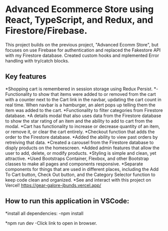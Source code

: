# Advanced Ecommerce Store using React, TypeScript, and Redux, and Firestore/Firebase.

This project builds on the previous project, "Advanced Ecomm Store", but focuses on use Firebase for authentication and replaced the Fakestore API with my Firestore database. Created custom hooks and mplemented Error handling with try/catch blocks.

## Key features 

*Shopping cart is remembered in session storage using Redux Persist.
*-Functionality to show that items were added to or removed from the cart with a counter next to the Cart link in the navbar, updating the cart count in real time. When navbar is a hamburger, an alert pops up telling them the item was added to the cart.
*Functionality to filter categories from Firestore database.
*A details modal that also uses data from the Firestore database to show the star rating of an item and the ability to add to cart from the modal.
*Cart has functionality to increase or decrease quantity of an item, or remove it, or clear the cart entirely.
*Checkout function that adds the order to the Firestore database.
*Added the ability to view past orders by retreiving that data.
*Created a carousel from the Firestore database to disply products on the homescreen.
*Added admin features that allow the user to add, delete, or modify products.
*Styling is simple and clean, yet attractive.
*Used Bootstraps Container, Flexbox, and other Bootstrap classes to make all pages and components responsive.
*Separate components for things that are used in different places, including the Add To Cart button, Check Out button, and the Category Selector function to keep code clean and organized.
*See and interact with this project on Vercel! https://gear-galore-jbunds.vercel.app/

## How to run this application in VSCode:

*install all dependencies:
  -npm install 

*npm run dev
  -Click link to open in browser.

